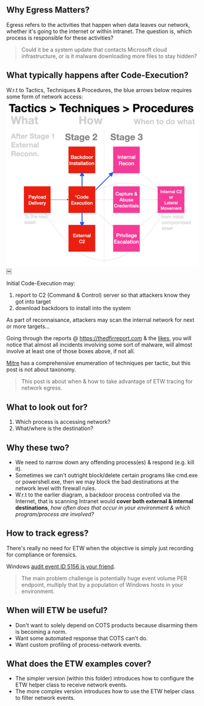 ## Why Egress Matters?
Egress refers to the activities that happen when data leaves our network, whether it's going to the internet or within intranet. The question is, which process is responsible for these activities? 

>Could it be a system update that contacts Microsoft cloud infrastructure, or is it malware downloading more files to stay hidden?

## What typically happens after Code-Execution?
W.r.t to Tactics, Techniques & Procedures, the blue arrows below requires some form of network access:
![](../img/ttpEgress.png)￼

Initial Code-Execution may:
1. report to C2 (Command & Control) server so that attackers know they got into target
2. download backdoors to install into the system

As part of reconnaisance, attackers may scan the internal network for next or more targets...

Going through the reports @ https://thedfirreport.com & the [likes](https://www.perplexity.ai/search/other-sites-like-https-thedfir-H0hUsCD4SdmEru6yvjomAg#0), you will notice that almost all incidents involving some sort of malware, will almost involve at least one of those boxes above, if not all. 

[Mitre](https://attack.mitre.org) has a comprehensive enumeration of techniques per tactic, but this post is not about taxonomy.

>This post is about when & how to take advantage of ETW tracing for network egress.

## What to look out for?
1. Which process is accessing network?
2. What/where is the destination?

## Why these two?
- We need to narrow down any offending process(es) & respond (e.g. kill it).
- Sometimes we can't outright block/delete certain programs like cmd.exe or powershell.exe, then we may block the bad destinations at the network level with firewall rules.
- W.r.t to the earlier diagram, a backdoor process controlled via the Internet, that is scanning Intranet would **cover both external & internal destinations**, _how often does that occur in your environment & which program/process are involved?_

## How to track egress?
There's really no need for ETW when the objective is simply just recording for compliance or forensics.

Windows [audit event ID 5156 is your friend](https://www.perplexity.ai/search/how-to-turn-on-windows-audit-5-P.lrwnH2QHKOw6LUdOSD8g#0). 

>The main problem challenge is potentially huge event volume PER endpoint, multiply that by a population of Windows hosts in your environment.

## When will ETW be useful?
- Don't want to solely depend on COTS products because disarming them is becoming a norm.
- Want some automated response that COTS can't do.
- Want custom profiling of process-network events.

## What does the ETW examples cover?
- The simpler version (within this folder) introduces how to configure the ETW helper class to receive network events.
- The more complex version introduces how to use the ETW helper class to filter network events.